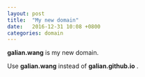 ```yaml
---
layout: post
title:  "My new domain"
date:   2016-12-31 10:08 +0800
categories: domain
---
```


**galian.wang** is my new domain.

Use **galian.wang** instead of **galian.github.io** .
